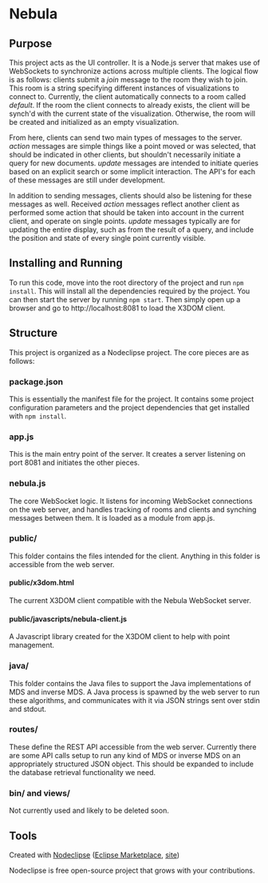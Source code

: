 

# Nebula

## Purpose
This project acts as the UI controller. It is a Node.js server that makes use of WebSockets to synchronize actions across multiple clients. The logical flow is as follows: clients submit a *join* message to the room they wish to join. This room is a string specifying different instances of visualizations to connect to. Currently, the client automatically connects to a room called *default*. If the room the client connects to already exists, the client will be synch'd with the current state of the visualization. Otherwise, the room will be created and initialized as an empty visualization.

From here, clients can send two main types of messages to the server. *action* messages are simple things like a point moved or was selected, that should be indicated in other clients, but shouldn't necessarily initiate a query for new documents. *update* messages are intended to initiate queries based on an explicit search or some implicit interaction. The API's for each of these messages are still under development.

In addition to sending messages, clients should also be listening for these messages as well. Received *action* messages reflect another client as performed some action that should be taken into account in the current client, and operate on single points. *update* messages typically are for updating the entire display, such as from the result of a query, and include the position and state of every single point currently visible.


## Installing and Running
To run this code, move into the root directory of the project and run `npm install`. This will install all the dependencies required by the project. You can then start the server by running `npm start`. Then simply open up a browser and go to http://localhost:8081 to load the X3DOM client.


## Structure
This project is organized as a Nodeclipse project. The core pieces are as follows:

### package.json
This is essentially the manifest file for the project. It contains some project configuration parameters and the project dependencies that get installed with `npm install`.

### app.js
This is the main entry point of the server. It creates a server listening on port 8081 and initiates the other pieces.

### nebula.js
The core WebSocket logic. It listens for incoming WebSocket connections on the web server, and handles tracking of rooms and clients and synching messages between them. It is loaded as a module from app.js.

### public/
This folder contains the files intended for the client. Anything in this folder is accessible from the web server.

#### public/x3dom.html
The current X3DOM client compatible with the Nebula WebSocket server.

#### public/javascripts/nebula-client.js
A Javascript library created for the X3DOM client to help with point management.

### java/
This folder contains the Java files to support the Java implementations of MDS and inverse MDS. A Java process is spawned by the web server to run these algorithms, and communicates with it via JSON strings sent over stdin and stdout.

### routes/
These define the REST API accessible from the web server. Currently there are some API calls setup to run any kind of MDS or inverse MDS on an appropriately structured JSON object. This should be expanded to include the database retrieval functionality we need.

### bin/ and views/
Not currently used and likely to be deleted soon.




## Tools

Created with [Nodeclipse](https://github.com/Nodeclipse/nodeclipse-1)
 ([Eclipse Marketplace](http://marketplace.eclipse.org/content/nodeclipse), [site](http://www.nodeclipse.org))   

Nodeclipse is free open-source project that grows with your contributions.

